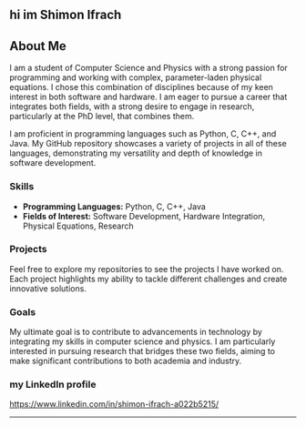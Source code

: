 hi im Shimon Ifrach
---

## About Me

I am a student of Computer Science and Physics with a strong passion for programming and working with complex, parameter-laden physical equations. I chose this combination of disciplines because of my keen interest in both software and hardware. I am eager to pursue a career that integrates both fields, with a strong desire to engage in research, particularly at the PhD level, that combines them.

I am proficient in programming languages such as Python, C, C++, and Java. My GitHub repository showcases a variety of projects in all of these languages, demonstrating my versatility and depth of knowledge in software development. 

### Skills

- **Programming Languages:** Python, C, C++, Java
- **Fields of Interest:** Software Development, Hardware Integration, Physical Equations, Research

### Projects

Feel free to explore my repositories to see the projects I have worked on. Each project highlights my ability to tackle different challenges and create innovative solutions.

### Goals

My ultimate goal is to contribute to advancements in technology by integrating my skills in computer science and physics. I am particularly interested in pursuing research that bridges these two fields, aiming to make significant contributions to both academia and industry.

### my LinkedIn profile

https://www.linkedin.com/in/shimon-ifrach-a022b5215/

---




